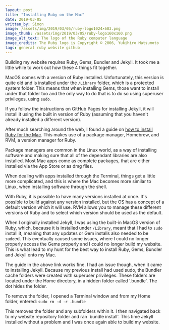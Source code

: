 ```yaml
---
layout: post
title: "Installing Ruby on the Mac"
date: 2019-03-05
written_by: Simon
image: /assets/img/2019/03/05/ruby-logo1024×683.png
image_thumb: /assets/img/2019/03/05/ruby-logo160x160.png
image_alt_text: The logo of the Ruby computer language
image_credits: The Ruby logo is Copyright © 2006, Yukihiro Matsumoto
tags: general ruby website github
---
```



Building my website requires Ruby, Gems, Bundler and Jekyll. It took me a little while to work out how these 4 things fit together.

MacOS comes with a version of Ruby installed. Unfortunately, this version is quite old and is installed under the `/Library` folder, which is a protected system folder. This means that when installing Gems, those want to install under that folder too and the only way to do that is to do so using superuser privileges, using `sudo`.

If you follow the instructions on GitHub Pages for installing Jekyll, it will install it using the built in version of Ruby (assuming that you haven't already installed a different version).

After much searching around the web, I found a guide on [how to install Ruby for the Mac](https://usabilityetc.com/articles/ruby-on-mac-os-x-with-rvm/). This makes use of a package manager, Homebrew, and RVM, a version manager for Ruby.

Package managers are common in the Linux world, as a way of installing software and making sure that all of the dependant libraries are also installed. Most Mac apps come as complete packages, that are either installed via the App Store or as dmg files.

When dealing with apps installed through the Terminal, things get a little more complicated, and this is where the Mac becomes more similar to Linux, when installing software through the shell.

With Ruby, it is possible to have many versions installed at once. It's possible to build against any version installed, but the OS has a concept of a default version which it will use. RVM allows you to manage these different versions of Ruby and to select which version should be used as the default.

When I originally installed Jekyll, I was using the built-in MacOS version of Ruby, which, because it is installed under `/Library`, meant that I had to `sudo` install it, meaning that any updates or Gem installs also needed to be `sudo`ed. This eventually caused some issues, where I could no longer properly access the Gems properly and I could no longer build my website. This is what lead to my hunt for the best way to install Ruby, Gems, Bundler and Jekyll onto my Mac.

The guide in the above link works fine. I had an issue though, when it came to installing Jekyll. Because my previous install had used sudo, the Bundler cache folders were created with superuser privileges. These folders are located under the Home directory, in a hidden folder called '.bundle'. The dot hides the folder.

To remove the folder, I opened a Terminal window and from my Home folder, entered:
	`sudo rm -d -r .bundle`

This removes the folder and any subfolders within it. I then navigated back to my website repository folder and ran 'bundle install'. This time Jekyll installed without a problem and I was once again able to build my website.
